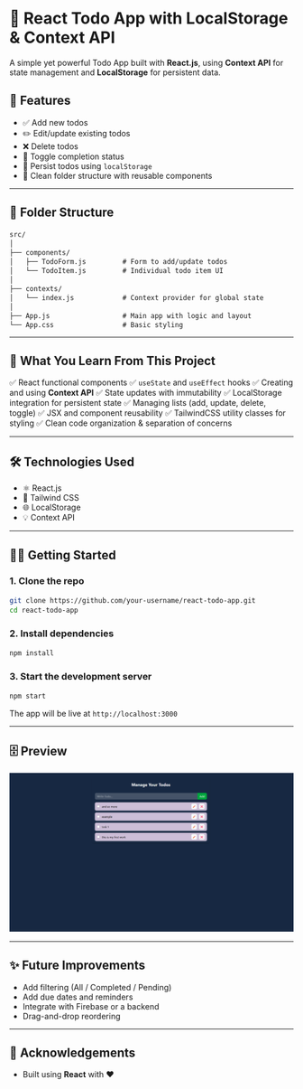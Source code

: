 # 📝 React Todo App with LocalStorage & Context API

A simple yet powerful Todo App built with **React.js**, using **Context API** for state management and **LocalStorage** for persistent data.

## 🚀 Features

* ✅ Add new todos
* ✏️ Edit/update existing todos
* ❌ Delete todos
* 🔁 Toggle completion status
* 📂 Persist todos using `localStorage`
* 📆 Clean folder structure with reusable components

---

## 📁 Folder Structure

```
src/
│
├── components/
│   ├── TodoForm.js         # Form to add/update todos
│   └── TodoItem.js         # Individual todo item UI
│
├── contexts/
│   └── index.js            # Context provider for global state
│
├── App.js                  # Main app with logic and layout
└── App.css                 # Basic styling
```

---

## 🧐 What You Learn From This Project

✅ React functional components
✅ `useState` and `useEffect` hooks
✅ Creating and using **Context API**
✅ State updates with immutability
✅ LocalStorage integration for persistent state
✅ Managing lists (add, update, delete, toggle)
✅ JSX and component reusability
✅ TailwindCSS utility classes for styling
✅ Clean code organization & separation of concerns

---

## 🛠️ Technologies Used

* ⚛️ React.js
* 🎨 Tailwind CSS
* 🌐 LocalStorage
* 💡 Context API

---

## 🧑‍💻 Getting Started

### 1. Clone the repo

```bash
git clone https://github.com/your-username/react-todo-app.git
cd react-todo-app
```

### 2. Install dependencies

```bash
npm install
```

### 3. Start the development server

```bash
npm start
```

The app will be live at `http://localhost:3000`

---

## 🗄️ Preview

![Todo App Screenshot](screenshot.png) <!-- Add a screenshot file in your repo -->

---

## ✨ Future Improvements

* Add filtering (All / Completed / Pending)
* Add due dates and reminders
* Integrate with Firebase or a backend
* Drag-and-drop reordering

---


## 🙌 Acknowledgements

* Built using **React** with ❤️
